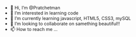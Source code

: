 - 👋 Hi, I’m @Pratchetman
- 👀 I’m interested in learning code
- 🌱 I’m currently learning javascript, HTML5, CSS3, mySQL
- 💞️ I’m looking to collaborate on samething beautiful!!
- 📫 How to reach me ...

<!---
Pratchetman/Pratchetman is a ✨ special ✨ repository because its `README.md` (this file) appears on your GitHub profile.
You can click the Preview link to take a look at your changes.
--->
